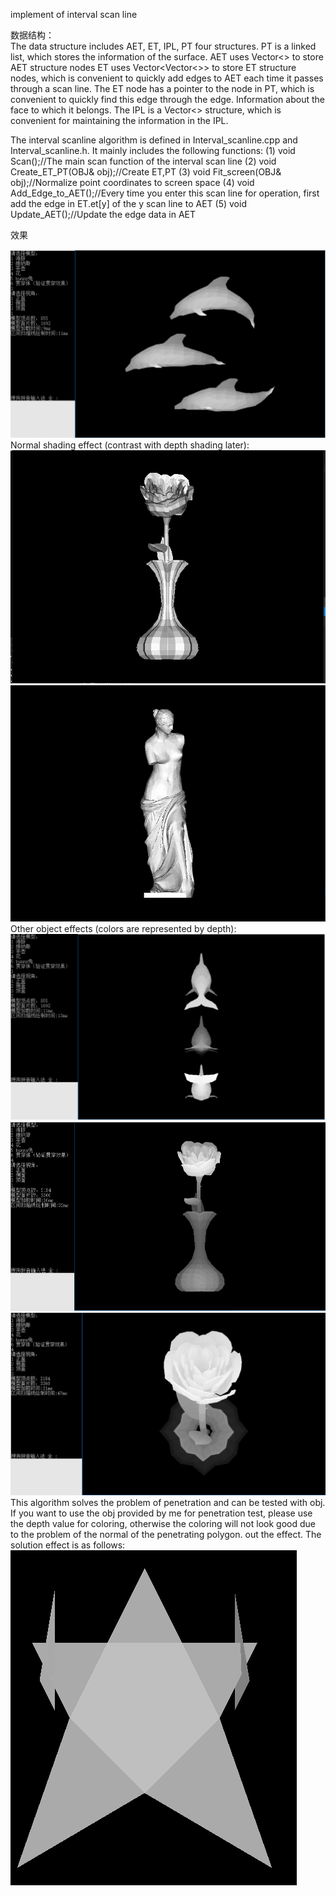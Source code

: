 implement of interval scan line 

数据结构：  
The data structure includes AET, ET, IPL, PT four structures.
PT is a linked list, which stores the information of the surface.
AET uses Vector<> to store AET structure nodes
ET uses Vector<Vector<>> to store ET structure nodes, which is convenient to quickly add edges to AET each time it passes through a scan line. The ET node has a pointer to the node in PT, which is convenient to quickly find this edge through the edge. Information about the face to which it belongs.
The IPL is a Vector<> structure, which is convenient for maintaining the information in the IPL.

The interval scanline algorithm is defined in Interval_scanline.cpp and Interval_scanline.h. It mainly includes the following functions:
(1) void Scan();//The main scan function of the interval scan line
(2) void Create_ET_PT(OBJ& obj);//Create ET,PT
(3) void Fit_screen(OBJ& obj);//Normalize point coordinates to screen space
(4) void Add_Edge_to_AET();//Every time you enter this scan line for operation, first add the edge in ET.et[y] of the y scan line to AET
(5) void Update_AET();//Update the edge data in AET

效果

![xiaoguo](https://github.com/geekzzz/IntervalScanLine/blob/master/preview/2.png)  
Normal shading effect (contrast with depth shading later):
![xiaoguo](https://github.com/geekzzz/IntervalScanLine/blob/master/preview/6.png)  
![xiaoguo](https://github.com/geekzzz/IntervalScanLine/blob/master/preview/7.png)  
Other object effects (colors are represented by depth):
![xiaoguo](https://github.com/geekzzz/IntervalScanLine/blob/master/preview/3.png)  
![xiaoguo](https://github.com/geekzzz/IntervalScanLine/blob/master/preview/4.png)  
![xiaoguo](https://github.com/geekzzz/IntervalScanLine/blob/master/preview/5.png)  
This algorithm solves the problem of penetration and can be tested with obj. If you want to use the obj provided by me for penetration test, please use the depth value for coloring, otherwise the coloring will not look good due to the problem of the normal of the penetrating polygon. out the effect. The solution effect is as follows:
![guanchuan](https://github.com/geekzzz/IntervalScanLine/blob/master/preview/1.png)  
